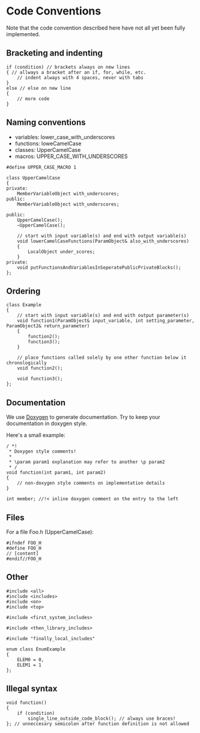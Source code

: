 Code Conventions
=======
Note that the code convention described here have not all yet been fully implemented.

Bracketing and indenting
-----
~~~~~~~~~~~~~~~{.cpp}
if (condition) // brackets always on new lines
{ // allways a bracket after an if, for, while, etc.
    // indent always with 4 spaces, never with tabs
}
else // else on new line
{
    // more code
}
~~~~~~~~~~~~~~~

Naming conventions
------
 * variables: lower_case_with_underscores
 * functions: loweCamelCase
 * classes: UpperCamelCase
 * macros: UPPER_CASE_WITH_UNDERSCORES
~~~~~~~~~~~~~~~{.cpp}
#define UPPER_CASE_MACRO 1

class UpperCamelCase
{
private:
    MemberVariableObject with_underscores;
public:
    MemberVariableObject with_underscores;

public:
    UpperCamelCase();
    ~UpperCamelCase();
    
    // start with input variable(s) and end with output variable(s)
    void lowerCamelCaseFunctions(ParamObject& also_with_underscores)
    {
        LocalObject under_scores;
    }
private:
    void putFunctionsAndVariablesInSeperatePublicPrivateBlocks();
};
~~~~~~~~~~~~~~~

Ordering
----
~~~~~~~~~~~~~~~{.cpp}
class Example
{
    // start with input variable(s) and end with output parameter(s) 
    void function1(ParamObject& input_variable, int setting_parameter, ParamObject2& return_parameter)
    {
        function2();
        function3();
    }
    
    // place functions called solely by one other function below it chronologically
    void function2();
    
    void function3();
};
~~~~~~~~~~~~~~~

Documentation
----
We use [Doxygen](www.doxygen.org/) to generate documentation. Try to keep your documentation in doxygen style.

Here's a small example:
~~~~~~~~~~~~~~~{.cpp}
/ *!
 * Doxygen style comments!
 *
 * \param param1 explanation may refer to another \p param2
 * /
void function(int param1, int param2)
{
    // non-doxygen style comments on implementation details
}

int member; //!< inline doxygen comment on the entry to the left
~~~~~~~~~~~~~~~

Files
--------
For a file Foo.h (UpperCamelCase):
~~~~~~~~~~~~~~~{.cpp}
#ifndef FOO_H
#define FOO_H
// [content]
#endif//FOO_H
~~~~~~~~~~~~~~~


Other
----
~~~~~~~~~~~~~~~{.cpp}
#include <all>
#include <includes>
#include <on>
#include <top>

#include <first_system_includes>

#include <then_library_includes>

#include "finally_local_includes"

enum class EnumExample 
{
    ELEM0 = 0,
    ELEM1 = 1
};
~~~~~~~~~~~~~~~

Illegal syntax
----
~~~~~~~~~~~~~~~{.cpp}
void function()
{
    if (condition)
        single_line_outside_code_block(); // always use braces!
}; // unneccesary semicolon after function definition is not allowed
~~~~~~~~~~~~~~~
